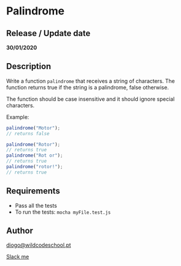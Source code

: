 # Palindrome

## Release / Update date
**30/01/2020**

## Description
Write a function `palindrome` that receives a string of characters.
The function returns true if the string is a palindrome, false otherwise.

The function should be case insensitive and it should ignore special characters.

Example:
```javascript
palindrome("Motor");
// returns false

palindrome("Rotor");
// returns true
palindrome("Rot or");
// returns true
palindrome("rotor!");
// returns true
```

## Requirements
- Pass all the tests
- To run the tests: `mocha myFile.test.js`

## Author
diogo@wildcodeschool.pt

[Slack me](https://app.slack.com/client/T6SG2QGG2/GHP34QVV3/user_profile/UHCFSA63T)
